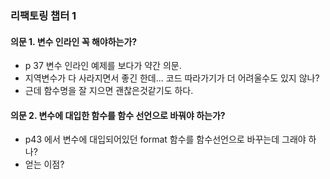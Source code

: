 ### 리팩토링 챕터 1

#### 의문 1. 변수 인라인 꼭 해야하는가?

-   p 37 변수 인라인 예제를 보다가 약간 의문.
-   지역변수가 다 사라지면서 좋긴 한데... 코드 따라가기가 더 어려울수도 있지 않나?
-   근데 함수명을 잘 지으면 괜찮은것같기도 하다.

#### 의문 2. 변수에 대입한 함수를 함수 선언으로 바꿔야 하는가?

-   p43 에서 변수에 대입되어있던 format 함수를 함수선언으로 바꾸는데 그래야 하나?
-   얻는 이점?
